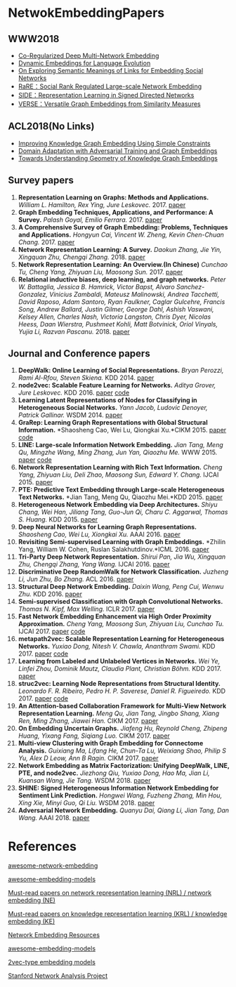 # NetwokEmbeddingPapers

## WWW2018
* [Co-Regularized Deep Multi-Network Embedding](https://dl.acm.org/citation.cfm?id=3186113)
* [Dynamic Embeddings for Language Evolution](http://www.cs.columbia.edu/~blei/papers/RudolphBlei2018.pdf)
* [On Exploring Semantic Meanings of Links for Embedding Social Networks](http://www2.comp.polyu.edu.hk/~cslcxu/papers/IIRL.pdf)
* [RaRE：Social Rank Regulated Large-scale Network Embedding](http://yupenggu.me/papers/WWW18_RaRE.pdf)
* [SIDE：Representation Learning in Signed Directed Networks](https://datalab.snu.ac.kr/~ukang/papers/sideWWW2018.pdf)
* [VERSE：Versatile Graph Embeddings from Similarity Measures](https://arxiv.org/pdf/1803.04742.pdf) 



## ACL2018(No Links)

* [Improving Knowledge Graph Embedding Using Simple Constraints]()
* [Domain Adaptation with Adversarial Training and Graph Embeddings]()
* [Towards Understanding Geometry of Knowledge Graph Embeddings]()







## Survey papers

1. **Representation Learning on Graphs: Methods and Applications.** *William L. Hamilton, Rex Ying, Jure Leskovec.* 2017. [paper](https://arxiv.org/pdf/1709.05584.pdf)
2. **Graph Embedding Techniques, Applications, and Performance: A Survey.** *Palash Goyal, Emilio Ferrara.* 2017. [paper](https://arxiv.org/pdf/1705.02801.pdf)
3. **A Comprehensive Survey of Graph Embedding: Problems, Techniques and Applications.** *Hongyun Cai, Vincent W. Zheng, Kevin Chen-Chuan Chang.* 2017. [paper](https://arxiv.org/pdf/1709.07604.pdf)
4. **Network Representation Learning: A Survey.** *Daokun Zhang, Jie Yin, Xingquan Zhu, Chengqi Zhang.* 2018. [paper](https://arxiv.org/pdf/1801.05852.pdf)
5. **Network Representation Learning: An Overview.(In Chinese)** *Cunchao Tu, Cheng Yang, Zhiyuan Liu, Maosong Sun.* 2017. [paper](http://engine.scichina.com/publisher/scp/journal/SSI/47/8/10.1360/N112017-00145)
6. **Relational inductive biases, deep learning, and graph networks.** *Peter W. Battaglia, Jessica B. Hamrick, Victor Bapst, Alvaro Sanchez-Gonzalez, Vinicius Zambaldi, Mateusz Malinowski, Andrea Tacchetti, David Raposo, Adam Santoro, Ryan Faulkner, Caglar Gulcehre, Francis Song, Andrew Ballard, Justin Gilmer, George Dahl, Ashish Vaswani, Kelsey Allen, Charles Nash, Victoria Langston, Chris Dyer, Nicolas Heess, Daan Wierstra, Pushmeet Kohli, Matt Botvinick, Oriol Vinyals, Yujia Li, Razvan Pascanu.* 2018. [paper](https://arxiv.org/pdf/1806.01261.pdf)





## Journal and Conference papers

1. **DeepWalk: Online Learning of Social Representations.** *Bryan Perozzi, Rami Al-Rfou, Steven Skiena.* KDD 2014. [paper](https://arxiv.org/pdf/1403.6652)
2. **node2vec: Scalable Feature Learning for Networks.** *Aditya Grover, Jure Leskovec.* KDD 2016. [paper](http://www.kdd.org/kdd2016/papers/files/rfp0218-groverA.pdf) [code](https://github.com/aditya-grover/node2vec)
3. **Learning Latent Representations of Nodes for Classifying in Heterogeneous Social Networks.** *Yann Jacob, Ludovic Denoyer, Patrick Gallinar.* WSDM 2014. [paper](http://webia.lip6.fr/~gallinar/gallinari/uploads/Teaching/WSDM2014-jacob.pdf)
4. **GraRep: Learning Graph Representations with Global Structural Information.** *Shaosheng Cao, Wei Lu, Qiongkai Xu.*CIKM 2015. [paper](https://www.researchgate.net/profile/Qiongkai_Xu/publication/301417811_GraRep/links/5847ecdb08ae8e63e633b5f2/GraRep.pdf) [code](https://github.com/ShelsonCao/GraRep)
5. **LINE: Large-scale Information Network Embedding.** *Jian Tang, Meng Qu, Mingzhe Wang, Ming Zhang, Jun Yan, Qiaozhu Me.* WWW 2015. [paper](https://arxiv.org/pdf/1503.03578.pdf) [code](https://github.com/tangjianpku/LINE)
6. **Network Representation Learning with Rich Text Information.** *Cheng Yang, Zhiyuan Liu, Deli Zhao, Maosong Sun, Edward Y. Chang.* IJCAI 2015. [paper](http://thunlp.org/~yangcheng/publications/ijcai15.pdf)
7. **PTE: Predictive Text Embedding through Large-scale Heterogeneous Text Networks.** *Jian Tang, Meng Qu, Qiaozhu Mei.*KDD 2015. [paper](https://arxiv.org/pdf/1508.00200.pdf) 
8. **Heterogeneous Network Embedding via Deep Architectures.** *Shiyu Chang, Wei Han, Jiliang Tang, Guo-Jun Qi, Charu C. Aggarwal, Thomas S. Huang.* KDD 2015. [paper](http://www.ifp.illinois.edu/~chang87/papers/kdd_2015.pdf)
9. **Deep Neural Networks for Learning Graph Representations.** *Shaosheng Cao, Wei Lu, Xiongkai Xu.* AAAI 2016. [paper](https://pdfs.semanticscholar.org/1a37/f07606d60df365d74752857e8ce909f700b3.pdf)
10. **Revisiting Semi-supervised Learning with Graph Embeddings.** *Zhilin Yang, William W. Cohen, Ruslan Salakhutdinov.*ICML 2016. [paper](http://www.jmlr.org/proceedings/papers/v48/yanga16.pdf)
11. **Tri-Party Deep Network Representation.** *Shirui Pan, Jia Wu, Xingquan Zhu, Chengqi Zhang, Yang Wang.* IJCAI 2016. [paper](https://www.ijcai.org/Proceedings/16/Papers/271.pdf)
12. **Discriminative Deep RandomWalk for Network Classification.** *Juzheng Li, Jun Zhu, Bo Zhang.* ACL 2016. [paper](http://www.aclweb.org/anthology/P16-1095)
13. **Structural Deep Network Embedding.** *Daixin Wang, Peng Cui, Wenwu Zhu.* KDD 2016. [paper](http://media.cs.tsinghua.edu.cn/~multimedia/cuipeng/papers/SDNE.pdf)
14. **Semi-supervised Classification with Graph Convolutional Networks.** *Thomas N. Kipf, Max Welling.* ICLR 2017. [paper](https://arxiv.org/pdf/1609.02907.pdf)
15. **Fast Network Embedding Enhancement via High Order Proximity Approximation.** *Cheng Yang, Maosong Sun, Zhiyuan Liu, Cunchao Tu.* IJCAI 2017. [paper](http://thunlp.org/~tcc/publications/ijcai2017_neu.pdf) [code](https://github.com/thunlp/neu)
16. **metapath2vec: Scalable Representation Learning for Heterogeneous Networks.** *Yuxiao Dong, Nitesh V. Chawla, Ananthram Swami.* KDD 2017. [paper](https://www3.nd.edu/~dial/publications/dong2017metapath2vec.pdf) [code](https://ericdongyx.github.io/metapath2vec/m2v.html)
17. **Learning from Labeled and Unlabeled Vertices in Networks.** *Wei Ye, Linfei Zhou, Dominik Mautz, Claudia Plant, Christian Böhm.* KDD 2017. [paper](http://dl.acm.org/citation.cfm?id=3098142)
18. **struc2vec: Learning Node Representations from Structural Identity.** *Leonardo F. R. Ribeiro, Pedro H. P. Saverese, Daniel R. Figueiredo.* KDD 2017. [paper](https://arxiv.org/pdf/1704.03165.pdf) [code](https://github.com/leoribeiro/struc2vec)
19. **An Attention-based Collaboration Framework for Multi-View Network Representation Learning.** *Meng Qu, Jian Tang, Jingbo Shang, Xiang Ren, Ming Zhang, Jiawei Han.* CIKM 2017. [paper](https://arxiv.org/pdf/1709.06636.pdf)
20. **On Embedding Uncertain Graphs.** *Jiafeng Hu, Reynold Cheng, Zhipeng Huang, Yixang Fang, Siqiang Luo.* CIKM 2017. [paper](http://i.cs.hku.hk/~zphuang/pub/CIKM17.pdf)
21. **Multi-view Clustering with Graph Embedding for Connectome Analysis.** *Guixiang Ma, Lifang He, Chun-Ta Lu, Weixiang Shao, Philip S Yu, Alex D Leow, Ann B Ragin.* CIKM 2017. [paper](https://www.cs.uic.edu/~clu/doc/cikm17_mcge.pdf)
22. **Network Embedding as Matrix Factorization: Unifying DeepWalk, LINE, PTE, and node2vec.** *Jiezhong Qiu, Yuxiao Dong, Hao Ma, Jian Li, Kuansan Wang, Jie Tang.* WSDM 2018. [paper](https://arxiv.org/pdf/1710.02971.pdf)
23. **SHINE: Signed Heterogeneous Information Network Embedding for Sentiment Link Prediction.** *Hongwei Wang, Fuzheng Zhang, Min Hou, Xing Xie, Minyi Guo, Qi Liu.* WSDM 2018. [paper](https://arxiv.org/pdf/1712.00732.pdf)
24. **Adversarial Network Embedding.** *Quanyu Dai, Qiang Li, Jian Tang, Dan Wang.* AAAI 2018. [paper](https://arxiv.org/pdf/1711.07838.pdf)







# References

[awesome-network-embedding](https://github.com/chihming/awesome-network-embedding)

[awesome-embedding-models](https://github.com/Hironsan/awesome-embedding-models)

[Must-read papers on network representation learning (NRL) / network embedding (NE)](https://github.com/thunlp/NRLPapers)

[Must-read papers on knowledge representation learning (KRL) / knowledge embedding (KE)](https://github.com/thunlp/KRLPapers)

[Network Embedding Resources](https://github.com/nate-russell/Network-Embedding-Resources)

[awesome-embedding-models](https://github.com/Hironsan/awesome-embedding-models)

[2vec-type embedding models](https://github.com/MaxwellRebo/awesome-2vec)

[Stanford Network Analysis Project](http://snap.stanford.edu/)